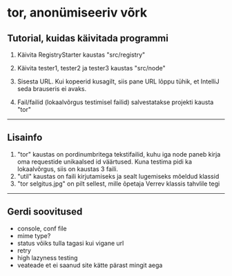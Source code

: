 tor, anonümiseeriv võrk
=======================

Tutorial, kuidas käivitada programmi
------------------------------------

1. Käivita RegistryStarter kaustas "src/registry"

2. Käivita tester1, tester2 ja tester3 kaustas "src/node"

3. Sisesta URL. Kui kopeerid kusagilt, siis pane URL lõppu tühik, et IntelliJ seda brauseris ei avaks.

4. Fail/failid (lokaalvõrgus testimisel failid) salvestatakse projekti kausta "tor"

-----------------------------------------------------------------
Lisainfo
--------
1. "tor" kaustas on pordinumbritega tekstifailid, kuhu iga node paneb kirja oma requestide unikaalsed id väärtused. Kuna testima pidi ka lokaalvõrgus, siis on kaustas 3 faili.
2. "util" kaustas on faili kirjutamiseks ja sealt lugemiseks mõeldud klassid
3. "tor selgitus.jpg" on pilt sellest, mille õpetaja Verrev klassis tahvlile tegi

-----------------------------------------------------------------
Gerdi soovitused
--------
- console, conf file
- mime type?
- status võiks tulla tagasi kui vigane url
- retry 
- high lazyness testing
- veateade et ei saanud site kätte pärast mingit aega

